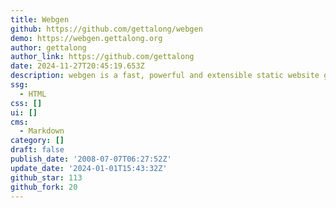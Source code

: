 ```yaml
---
title: Webgen
github: https://github.com/gettalong/webgen
demo: https://webgen.gettalong.org
author: gettalong
author_link: https://github.com/gettalong
date: 2024-11-27T20:45:19.653Z
description: webgen is a fast, powerful and extensible static website generator
ssg:
  - HTML
css: []
ui: []
cms:
  - Markdown
category: []
draft: false
publish_date: '2008-07-07T06:27:52Z'
update_date: '2024-01-01T15:43:32Z'
github_star: 113
github_fork: 20
---
```

